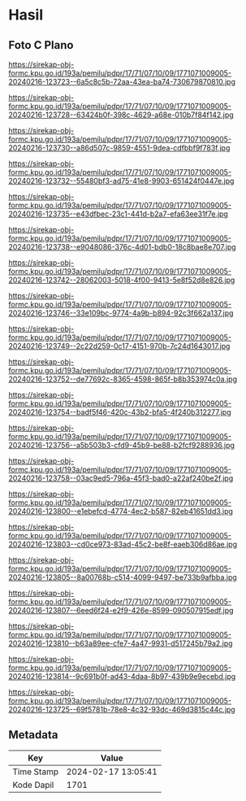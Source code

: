 # Hasil

## Foto C Plano

https://sirekap-obj-formc.kpu.go.id/193a/pemilu/pdpr/17/71/07/10/09/1771071009005-20240216-123723--6a5c8c5b-72aa-43ea-ba74-730679870810.jpg

https://sirekap-obj-formc.kpu.go.id/193a/pemilu/pdpr/17/71/07/10/09/1771071009005-20240216-123728--63424b0f-398c-4629-a68e-010b7f84f142.jpg

https://sirekap-obj-formc.kpu.go.id/193a/pemilu/pdpr/17/71/07/10/09/1771071009005-20240216-123730--a86d507c-9859-4551-9dea-cdfbbf9f783f.jpg

https://sirekap-obj-formc.kpu.go.id/193a/pemilu/pdpr/17/71/07/10/09/1771071009005-20240216-123732--55480bf3-ad75-41e8-9903-651424f0447e.jpg

https://sirekap-obj-formc.kpu.go.id/193a/pemilu/pdpr/17/71/07/10/09/1771071009005-20240216-123735--e43dfbec-23c1-441d-b2a7-efa63ee31f7e.jpg

https://sirekap-obj-formc.kpu.go.id/193a/pemilu/pdpr/17/71/07/10/09/1771071009005-20240216-123738--e9048086-376c-4d01-bdb0-18c8bae8e707.jpg

https://sirekap-obj-formc.kpu.go.id/193a/pemilu/pdpr/17/71/07/10/09/1771071009005-20240216-123742--28062003-5018-4f00-9413-5e8f52d8e826.jpg

https://sirekap-obj-formc.kpu.go.id/193a/pemilu/pdpr/17/71/07/10/09/1771071009005-20240216-123746--33e109bc-9774-4a9b-b894-92c3f662a137.jpg

https://sirekap-obj-formc.kpu.go.id/193a/pemilu/pdpr/17/71/07/10/09/1771071009005-20240216-123749--2c22d259-0c17-4151-970b-7c24d1643017.jpg

https://sirekap-obj-formc.kpu.go.id/193a/pemilu/pdpr/17/71/07/10/09/1771071009005-20240216-123752--de77692c-8365-4598-865f-b8b353974c0a.jpg

https://sirekap-obj-formc.kpu.go.id/193a/pemilu/pdpr/17/71/07/10/09/1771071009005-20240216-123754--badf5f46-420c-43b2-bfa5-4f240b312277.jpg

https://sirekap-obj-formc.kpu.go.id/193a/pemilu/pdpr/17/71/07/10/09/1771071009005-20240216-123756--a5b503b3-cfd9-45b9-be88-b2fcf9288936.jpg

https://sirekap-obj-formc.kpu.go.id/193a/pemilu/pdpr/17/71/07/10/09/1771071009005-20240216-123758--03ac9ed5-796a-45f3-bad0-a22af240be2f.jpg

https://sirekap-obj-formc.kpu.go.id/193a/pemilu/pdpr/17/71/07/10/09/1771071009005-20240216-123800--e1ebefcd-4774-4ec2-b587-82eb41651dd3.jpg

https://sirekap-obj-formc.kpu.go.id/193a/pemilu/pdpr/17/71/07/10/09/1771071009005-20240216-123803--cd0ce973-83ad-45c2-be8f-eaeb306d86ae.jpg

https://sirekap-obj-formc.kpu.go.id/193a/pemilu/pdpr/17/71/07/10/09/1771071009005-20240216-123805--8a00768b-c514-4099-9497-be733b9afbba.jpg

https://sirekap-obj-formc.kpu.go.id/193a/pemilu/pdpr/17/71/07/10/09/1771071009005-20240216-123807--6eed6f24-e2f9-426e-8599-090507915edf.jpg

https://sirekap-obj-formc.kpu.go.id/193a/pemilu/pdpr/17/71/07/10/09/1771071009005-20240216-123810--b63a89ee-cfe7-4a47-9931-d517245b79a2.jpg

https://sirekap-obj-formc.kpu.go.id/193a/pemilu/pdpr/17/71/07/10/09/1771071009005-20240216-123814--9c691b0f-ad43-4daa-8b97-439b9e9ecebd.jpg

https://sirekap-obj-formc.kpu.go.id/193a/pemilu/pdpr/17/71/07/10/09/1771071009005-20240216-123725--69f5781b-78e8-4c32-93dc-469d3815c44c.jpg


## Metadata

| Key        | Value               |
| ---------- | ------------------- |
| Time Stamp | 2024-02-17 13:05:41 |
| Kode Dapil | 1701                |



